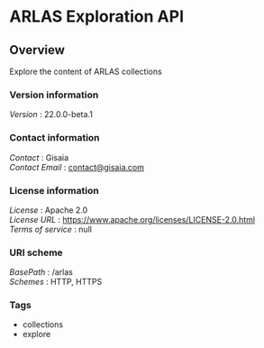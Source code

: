 # ARLAS Exploration API


<a name="overview"></a>
## Overview
Explore the content of ARLAS collections


### Version information
*Version* : 22.0.0-beta.1


### Contact information
*Contact* : Gisaia  
*Contact Email* : contact@gisaia.com


### License information
*License* : Apache 2.0  
*License URL* : https://www.apache.org/licenses/LICENSE-2.0.html  
*Terms of service* : null


### URI scheme
*BasePath* : /arlas  
*Schemes* : HTTP, HTTPS


### Tags

* collections
* explore



